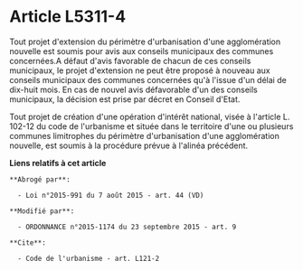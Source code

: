 # Article L5311-4

Tout projet d'extension du périmètre d'urbanisation d'une agglomération nouvelle est soumis pour avis aux conseils municipaux
des communes concernées.A défaut d'avis favorable de chacun de ces conseils municipaux, le projet d'extension ne peut être
proposé à nouveau aux conseils municipaux des communes concernées qu'à l'issue d'un délai de dix-huit mois. En cas de nouvel
avis défavorable d'un des conseils municipaux, la décision est prise par décret en Conseil d'Etat. 

Tout projet de création d'une opération d'intérêt national, visée à l'article L. 102-12 du code de l'urbanisme et située dans
le territoire d'une ou plusieurs communes limitrophes du périmètre d'urbanisation d'une agglomération nouvelle, est soumis à
la procédure prévue à l'alinéa précédent.

**Liens relatifs à cet article**

	**Abrogé par**:

	  - Loi n°2015-991 du 7 août 2015 - art. 44 (VD)

	**Modifié par**:

	  - ORDONNANCE n°2015-1174 du 23 septembre 2015 - art. 9

	**Cite**:

	  - Code de l'urbanisme - art. L121-2
